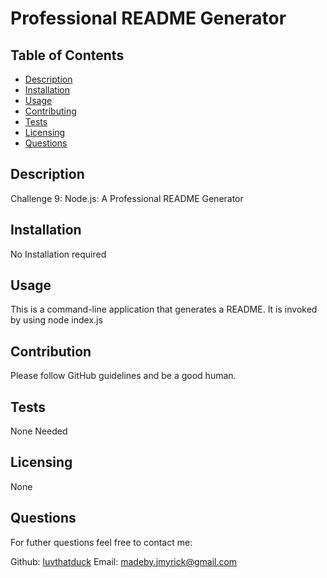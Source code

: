 #  Professional README Generator

## Table of Contents
* [Description](#description)
* [Installation](#installation)
* [Usage](#usage)
* [Contributing](#contribution)
* [Tests](#tests)
* [Licensing](#licensing)
* [Questions](#questions)

## Description 
Challenge 9: Node.js: A Professional README Generator

## Installation 
No Installation required

## Usage
This is a command-line application that generates a README. It is invoked by using node index.js

## Contribution
Please follow GitHub guidelines and be a good human. 

## Tests
None Needed

## Licensing
None

## Questions
For futher questions feel free to contact me:

Github: [luvthatduck](https://github.com/luvthatduck)
Email:  madeby.jmyrick@gmail.com
